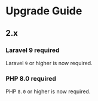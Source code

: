 # Upgrade Guide

## 2.x

### Laravel 9 required

Laravel `9` or higher is now required.

### PHP 8.0 required

PHP `8.0` or higher is now required.
